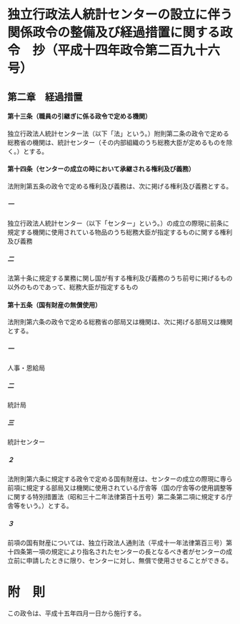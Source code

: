 # 独立行政法人統計センターの設立に伴う関係政令の整備及び経過措置に関する政令　抄（平成十四年政令第二百九十六号）
## 第二章　経過措置
#### 第十三条（職員の引継ぎに係る政令で定める機関）
独立行政法人統計センター法（以下「法」という。）附則第二条の政令で定める総務省の機関は、統計センター（その内部組織のうち総務大臣が定めるものを除く。）とする。
#### 第十四条（センターの成立の時において承継される権利及び義務）
法附則第五条の政令で定める権利及び義務は、次に掲げる権利及び義務とする。
##### 一
独立行政法人統計センター（以下「センター」という。）の成立の際現に前条に規定する機関に使用されている物品のうち総務大臣が指定するものに関する権利及び義務
##### 二
法第十条に規定する業務に関し国が有する権利及び義務のうち前号に掲げるもの以外のものであって、総務大臣が指定するもの
#### 第十五条（国有財産の無償使用）
法附則第六条の政令で定める総務省の部局又は機関は、次に掲げる部局又は機関とする。
##### 一
人事・恩給局
##### 二
統計局
##### 三
統計センター
##### ２
法附則第六条に規定する政令で定める国有財産は、センターの成立の際現に専ら前項に規定する部局又は機関に使用されている庁舎等（国の庁舎等の使用調整等に関する特別措置法（昭和三十二年法律第百十五号）第二条第二項に規定する庁舎等をいう。）とする。
##### ３
前項の国有財産については、独立行政法人通則法（平成十一年法律第百三号）第十四条第一項の規定により指名されたセンターの長となるべき者がセンターの成立前に申請したときに限り、センターに対し、無償で使用させることができる。
# 附　則
この政令は、平成十五年四月一日から施行する。
